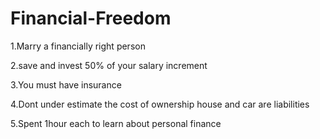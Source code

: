 # Financial-Freedom

1.Marry a financially right person 

2.save and invest 50% of your salary increment

3.You must have insurance

4.Dont under estimate the cost of ownership house and car are liabilities

5.Spent 1hour each to learn about personal finance
